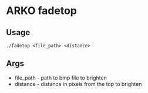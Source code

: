 # ARKO fadetop

## Usage

```shell
./fadetop <file_path> <distance>
```

## Args

- file_path - path to bmp file to brighten
- distance - distance in pixels from the top to brighten